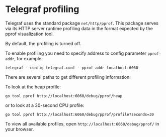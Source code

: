 # Telegraf profiling

Telegraf uses the standard package `net/http/pprof`. This package serves via its HTTP server runtime profiling data in the format expected by the pprof visualization tool.

By default, the profiling is turned off.

To enable profiling you need to specify address to config parameter `pprof-addr`, for example:

```shell
telegraf --config telegraf.conf --pprof-addr localhost:6060
```

There are several paths to get different profiling information:

To look at the heap profile:

`go tool pprof http://localhost:6060/debug/pprof/heap`

or to look at a 30-second CPU profile:

`go tool pprof http://localhost:6060/debug/pprof/profile?seconds=30`

To view all available profiles, open `http://localhost:6060/debug/pprof/` in your browser.
